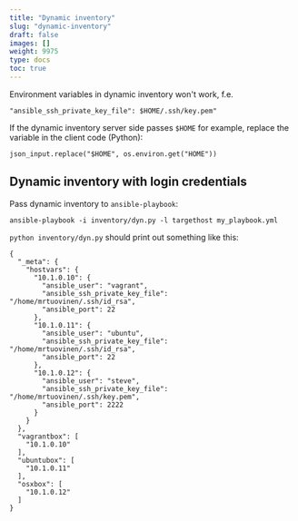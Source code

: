 ```yaml
---
title: "Dynamic inventory"
slug: "dynamic-inventory"
draft: false
images: []
weight: 9975
type: docs
toc: true
---
```


Environment variables in dynamic inventory won't work, f.e.

    "ansible_ssh_private_key_file": $HOME/.ssh/key.pem"

If the dynamic inventory server side passes `$HOME` for example, replace the variable in the client code (Python):

    json_input.replace("$HOME", os.environ.get("HOME"))

## Dynamic inventory with login credentials
Pass dynamic inventory to `ansible-playbook`:

    ansible-playbook -i inventory/dyn.py -l targethost my_playbook.yml

`python inventory/dyn.py` should print out something like this:

    {
      "_meta": {
        "hostvars": {
          "10.1.0.10": {
            "ansible_user": "vagrant",
            "ansible_ssh_private_key_file": "/home/mrtuovinen/.ssh/id_rsa",
            "ansible_port": 22
          },
          "10.1.0.11": {
            "ansible_user": "ubuntu",
            "ansible_ssh_private_key_file": "/home/mrtuovinen/.ssh/id_rsa",
            "ansible_port": 22
          },
          "10.1.0.12": {
            "ansible_user": "steve",
            "ansible_ssh_private_key_file": "/home/mrtuovinen/.ssh/key.pem",
            "ansible_port": 2222
          }
        }
      },
      "vagrantbox": [
        "10.1.0.10"
      ],
      "ubuntubox": [
        "10.1.0.11"
      ],
      "osxbox": [
        "10.1.0.12"
      ]
    }


